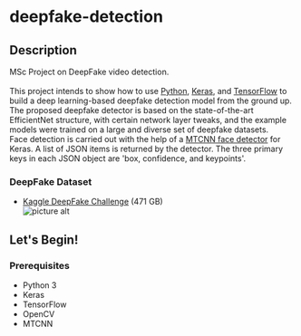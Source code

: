# deepfake-detection
## Description ##
MSc Project on DeepFake video detection.<br /><br />
This project intends to show how to use [Python](https://www.python.org/ "Python"), [Keras](https://keras.io/ "Keras"), and [TensorFlow](https://www.tensorflow.org/ "TensorFlow") to build a deep learning-based deepfake detection model from the ground up. The proposed deepfake detector is based on the state-of-the-art EfficientNet structure, with certain network layer tweaks, and the example models were trained on a large and diverse set of deepfake datasets.<br />
Face detection is carried out with the help of a [MTCNN face detector](https://github.com/ipazc/mtcnn "MTCNN face detector") for Keras. A list of JSON items is returned by the detector. The three primary keys in each JSON object are 'box, confidence, and keypoints'. <br />
### DeepFake Dataset ###
* [Kaggle DeepFake Challenge](https://www.kaggle.com/c/deepfake-detection-challenge "Kaggle DeepFake Challenge") (471 GB)<br />
![picture alt](https://github.com/aaronchong888/DeepFake-Detect/raw/master/img/sample_dataset.png)

## Let's Begin! ##
### Prerequisites ###
* Python 3
* Keras
* TensorFlow
* OpenCV
* MTCNN
